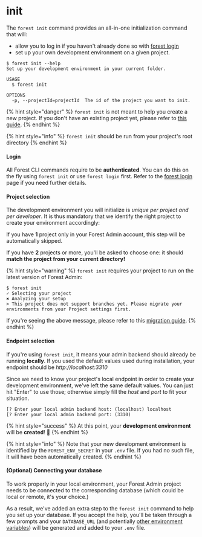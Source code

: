 # init

The `forest init` command provides an all-in-one initialization command that will:

* allow you to log in if you haven't already done so with [forest login](login.md)
* set up your own development environment on a given project.

```
$ forest init --help
Set up your development environment in your current folder.

USAGE
  $ forest init

OPTIONS
  -p, --projectId=projectId  The id of the project you want to init.
```

{% hint style="danger" %}
`forest init` is not meant to help you create a new project. If you don't have an existing project yet, please refer to [this guide](../../../../getting-started/setup-guide.md).
{% endhint %}

{% hint style="info" %}
`forest init` should be run from your project's root directory
{% endhint %}

#### Login

All Forest CLI commands require to be **authenticated**. You can do this on the fly using `forest init` or use `forest login` first. Refer to the [forest login](login.md) page if you need further details.

#### Project selection

The development environment you will initialize is _unique per project and per developer_. It is thus mandatory that we identify the right project to create your environment accordingly:

If you have **1** project only in your Forest Admin account, this step will be automatically skipped.

If you have **2** projects or more, you'll be asked to choose one: it should **match the project from your current directory!**

{% hint style="warning" %}
`forest init` requires your project to run on the latest version of Forest Admin:

```
$ forest init
✓ Selecting your project
✖ Analyzing your setup
> This project does not support branches yet. Please migrate your environments from your Project settings first.
```

If you're seeing the above message, please refer to this [migration guide](../../../../how-tos/maintain/migrate-to-the-new-development-workflow.md).
{% endhint %}

#### Endpoint selection

If you're using `forest init`, it means your admin backend should already be running **locally**. If you used the default values used during installation, your endpoint should be _http://localhost:3310_&#x20;

Since we need to know your project's local endpoint in order to create your development environment, we've left the same default values. You can just hit "Enter" to use those; otherwise simply fill the _host_ and _port_ to fit your situation.

```
[? Enter your local admin backend host: (localhost) localhost
[? Enter your local admin backend port: (3310)
```

{% hint style="success" %}
At this point, your **development environment** will be **created**! 🎉
{% endhint %}

{% hint style="info" %}
Note that your new development environment is identified by the `FOREST_ENV_SECRET` in your `.env` file. If you had no such file, it will have been automatically created.
{% endhint %}

#### (Optional) Connecting your database

To work properly in your local environment, your Forest Admin project needs to be connected to the corresponding database (which could be local or remote, it's your choice.)

As a result, we've added an extra step to the `forest init` command to help you set up your database. If you accept the help, you'll be taken through a few prompts and your `DATABASE_URL` (and potentially [other environment variables](../../../../getting-started/setup-guide.md#available-installation-options-for-the-above-step)) will be generated and added to your `.env` file.
